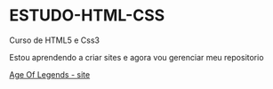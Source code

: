# ESTUDO-HTML-CSS
 Curso de HTML5 e Css3

 Estou aprendendo a criar sites e agora vou gerenciar meu repositorio

 <a href="https://gabryell568.github.io/Projeto-RPG/">Age Of Legends - site</a>
